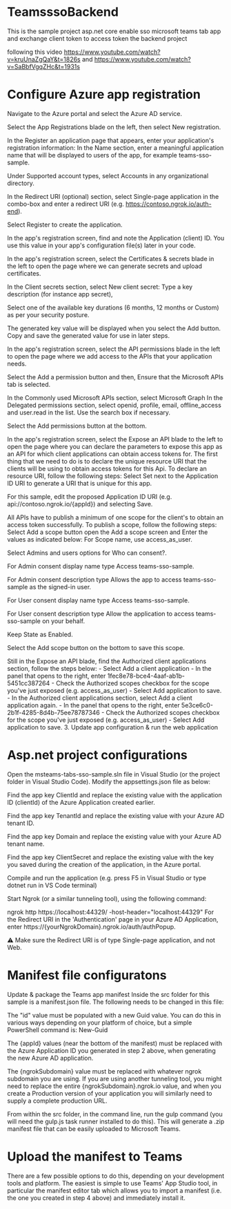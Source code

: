 # TeamsssoBackend
This is the sample project asp.net core enable sso microsoft teams tab app and exchange client token to access  token the backend project

following this video https://www.youtube.com/watch?v=kruUnaZgQaY&t=1826s and https://www.youtube.com/watch?v=SaBbfVgqZHc&t=1931s

# Configure Azure app registration
Navigate to the Azure portal and select the Azure AD service.

Select the App Registrations blade on the left, then select New registration.

In the Register an application page that appears, enter your application's registration information:
In the Name section, enter a meaningful application name that will be displayed to users of the app, for example teams-sso-sample.

Under Supported account types, select Accounts in any organizational directory.

In the Redirect URI (optional) section, select Single-page application in the combo-box and enter a redirect URI (e.g. https://contoso.ngrok.io/auth-end).

Select Register to create the application.

In the app's registration screen, find and note the Application (client) ID. You use this value in your app's configuration file(s) later in your code.

In the app's registration screen, select the Certificates & secrets blade in the left to open the page where we can generate secrets and upload certificates.

In the Client secrets section, select New client secret:
Type a key description (for instance app secret),

Select one of the available key durations (6 months, 12 months or Custom) as per your security posture.

The generated key value will be displayed when you select the Add button. Copy and save the generated value for use in later steps.

In the app's registration screen, select the API permissions blade in the left to open the page where we add access to the APIs that your application needs.

Select the Add a permission button and then,
Ensure that the Microsoft APIs tab is selected.

In the Commonly used Microsoft APIs section, select Microsoft Graph
In the Delegated permissions section, select openid, profile, email, offline_access and user.read in the list. Use the search box if necessary.

Select the Add permissions button at the bottom.

In the app's registration screen, select the Expose an API blade to the left to open the page where you can declare the parameters to expose this app as an API for which client applications can obtain access tokens for. The first thing that we need to do is to declare the unique resource URI that the clients will be using to obtain access tokens for this Api. To declare an resource URI, follow the following steps:
Select Set next to the Application ID URI to generate a URI that is unique for this app.

For this sample, edit the proposed Application ID URI (e.g. api://contoso.ngrok.io/{appId}) and selecting Save.

All APIs have to publish a minimum of one scope for the client's to obtain an access token successfully. To publish a scope, follow the following steps:
Select Add a scope button open the Add a scope screen and Enter the values as indicated below:
For Scope name, use access_as_user.

Select Admins and users options for Who can consent?.

For Admin consent display name type Access teams-sso-sample.

For Admin consent description type Allows the app to access teams-sso-sample as the signed-in user.

For User consent display name type Access teams-sso-sample.

For User consent description type Allow the application to access teams-sso-sample on your behalf.

Keep State as Enabled.

Select the Add scope button on the bottom to save this scope.

Still in the Expose an API blade, find the Authorized client applications section, follow the steps below: - Select Add a client application - In the panel that opens to the right, enter 1fec8e78-bce4-4aaf-ab1b-5451cc387264 - Check the Authorized scopes checkbox for the scope you've just exposed (e.g. access_as_user) - Select Add application to save. - In the Authorized client applications section, select Add a client application again. - In the panel that opens to the right, enter 5e3ce6c0-2b1f-4285-8d4b-75ee78787346 - Check the Authorized scopes checkbox for the scope you've just exposed (e.g. access_as_user) - Select Add application to save.
3. Update app configuration & run the web application

# Asp.net project configurations
Open the msteams-tabs-sso-sample.sln file in Visual Studio (or the project folder in Visual Studio Code). Modify the appsettings.json file as below:

Find the app key ClientId and replace the existing value with the application ID (clientId) of the Azure Application created earlier.

Find the app key TenantId and replace the existing value with your Azure AD tenant ID.

Find the app key Domain and replace the existing value with your Azure AD tenant name.

Find the app key ClientSecret and replace the existing value with the key you saved during the creation of the application, in the Azure portal.

Compile and run the application (e.g. press F5 in Visual Studio or type dotnet run in VS Code terminal)

Start Ngrok (or a similar tunneling tool), using the following command:

ngrok http https://localhost:44329/ -host-header="localhost:44329"
For the Redirect URI in the 'Authentication' page in your Azure AD Application, enter https://{yourNgrokDomain}.ngrok.io/auth/authPopup.

⚠️ Make sure the Redirect URI is of type Single-page application, and not Web.

# Manifest file configuratons
Update & package the Teams app manifest
Inside the src folder for this sample is a manifest.json file. The following needs to be changed in this file:

The "id" value must be populated with a new Guid value. You can do this in various ways depending on your platform of choice, but a simple PowerShell command is:
New-Guid

The {appId} values (near the bottom of the manifest) must be replaced with the Azure Application ID you generated in step 2 above, when generating the new Azure AD application.

The {ngrokSubdomain} value must be replaced with whatever ngrok subdomain you are using. If you are using another tunneling tool, you might need to replace the entire {ngrokSubdomain}.ngrok.io value, and when you create a Production version of your application you will similarly need to supply a complete production URL.

From within the src folder, in the command line, run the gulp command (you will need the gulp.js task runner installed to do this). This will generate a .zip manifest file that can be easily uploaded to Microsoft Teams.


# Upload the manifest to Teams
There are a few possible options to do this, depending on your development tools and platform. The easiest is simple to use Teams' App Studio tool, in particular the manifest editor tab which allows you to import a manifest (i.e. the one you created in step 4 above) and immediately install it.
